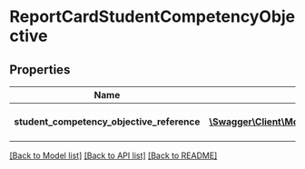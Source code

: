 # ReportCardStudentCompetencyObjective

## Properties
Name | Type | Description | Notes
------------ | ------------- | ------------- | -------------
**student_competency_objective_reference** | [**\Swagger\Client\Model\StudentCompetencyObjectiveReference**](StudentCompetencyObjectiveReference.md) | A reference to the related StudentCompetencyObjective resource. | [optional] 

[[Back to Model list]](../README.md#documentation-for-models) [[Back to API list]](../README.md#documentation-for-api-endpoints) [[Back to README]](../README.md)


